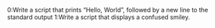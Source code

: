 0:Write a script that prints “Hello, World”, followed by a new line to the standard output
1:Write a script that displays a confused smiley.
